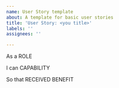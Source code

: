 ```yaml
---
name: User Story template
about: A template for basic user stories
title: 'User Story: <you title>'
labels: ''
assignees: ''

---
```


As a ROLE

I can CAPABILITY

So that RECEIVED BENEFIT
